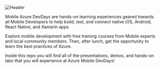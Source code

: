 ![Header](https://github.com/jCho23/MobileAzureDevDays/blob/master/_Resources/Images/Header.gif)

Mobile Azure DevDays are hands-on learning experiences geared towards all Mobile Developers to help build, test, and connect native iOS, Android, React Native, and Xamarin apps.

Explore mobile development with free training courses from Mobile experts and local community members. 
Then, after lunch, get the opportunity to learn the best practices of Azure.

Inside this repo you will find all of the presentations, demos, and hands-on labs that you will experience at Azure Mobile DevDays!
